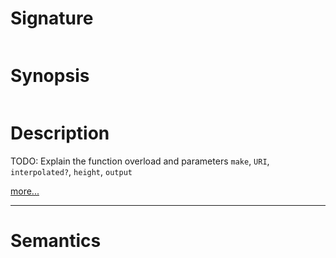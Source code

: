 # Signature
```vikid-signature
```

# Synopsis
```vikid-synopsis
```

# Description
TODO: Explain the function overload and parameters `make`, `URI`, `interpolated?`, `height`, `output`

[more...](https://en.wikipedia.org/wiki/Sprite_(computer_graphics))

----
# Semantics